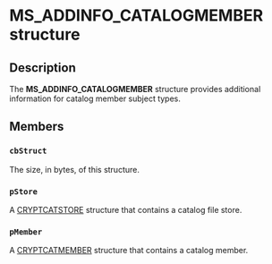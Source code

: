 # MS_ADDINFO_CATALOGMEMBER structure

## Description

The **MS_ADDINFO_CATALOGMEMBER** structure provides additional information for catalog member subject types.

## Members

### `cbStruct`

The size, in bytes, of this structure.

### `pStore`

A [CRYPTCATSTORE](https://learn.microsoft.com/windows/desktop/api/mscat/ns-mscat-cryptcatstore) structure that contains a catalog file store.

### `pMember`

A [CRYPTCATMEMBER](https://learn.microsoft.com/windows/desktop/api/mscat/ns-mscat-cryptcatmember) structure that contains a catalog member.